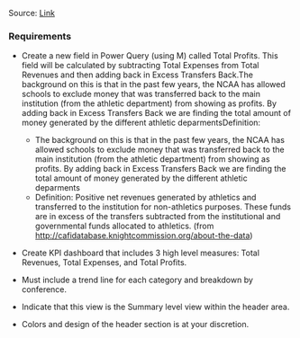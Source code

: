 Source: [Link](https://www.workout-wednesday.com/2021/01/12/pbi-2021-w02/)

### Requirements

- Create a new field in Power Query (using M) called Total Profits. This field will be calculated by subtracting Total Expenses from Total Revenues and then adding back in Excess Transfers Back.The background on this is that in the past few years, the NCAA has allowed schools to exclude money that was transferred back to the main institution (from the athletic department) from showing as profits. By adding back in Excess Transfers Back we are finding the total amount of money generated by the different athletic deparmentsDefinition:
  - The background on this is that in the past few years, the NCAA has allowed schools to exclude money that was transferred back to the main institution (from the athletic department) from showing as profits. By adding back in Excess Transfers Back we are finding the total amount of money generated by the different athletic deparments
  - Definition: Positive net revenues generated by athletics and transferred to the institution for non-athletics purposes. These funds are in excess of the transfers subtracted from the institutional and governmental funds allocated to athletics. (from http://cafidatabase.knightcommission.org/about-the-data)

- Create KPI dashboard that includes 3 high level measures: Total Revenues, Total Expenses, and Total Profits.
- Must include a trend line for each category and breakdown by conference.
- Indicate that this view is the Summary level view within the header area. 
- Colors and design of the header section is at your discretion.
